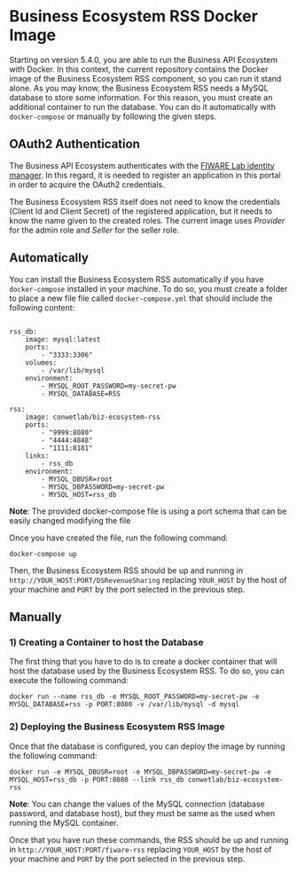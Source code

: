 # Business Ecosystem RSS Docker Image

Starting on version 5.4.0, you are able to run the Business API Ecosystem with Docker. In this context, the current repository contains the Docker image of the Business Ecosystem RSS component, so you can run it stand alone. As you may know, the Business Ecosystem RSS needs a MySQL database to store some information. For this reason, you must create an additional container to run the database. You can do it automatically with `docker-compose` or manually by following the given steps.

## OAuth2 Authentication

The Business API Ecosystem authenticates with the [FIWARE Lab identity manager](https://account.lab.fiware.org). In this regard, it is needed to register an application in this portal in order to acquire the OAuth2 credentials.

The Business Ecosystem RSS itself does not need to know the credentials (Client Id and Client Secret) of the registered application, but it needs to know the name given to the created roles. The current image uses *Provider* for the admin role and *Seller* for the seller role.

## Automatically

You can install the Business Ecosystem RSS automatically if you have `docker-compose` installed in your machine. To do so, you must create a folder to place a new file file called `docker-compose.yml` that should include the following content:

```

rss_db:
    image: mysql:latest
    ports:
        - "3333:3306"
    volumes:
        - /var/lib/mysql
    environment:
        - MYSQL_ROOT_PASSWORD=my-secret-pw
        - MYSQL_DATABASE=RSS

rss:
    image: conwetlab/biz-ecosystem-rss
    ports:
        - "9999:8080"
        - "4444:4848"
        - "1111:8181"
    links:
        - rss_db
    environment:
        - MYSQL_DBUSR=root
        - MYSQL_DBPASSWORD=my-secret-pw
        - MYSQL_HOST=rss_db

```

**Note**: The provided docker-compose file is using a port schema that can be easily changed modifying the file

Once you have created the file, run the following command:

```
docker-compose up
```

Then, the Business Ecosystem RSS should be up and running in `http://YOUR_HOST:PORT/DSRevenueSharing` replacing `YOUR_HOST` by the host of your machine and `PORT` by the port selected in the previous step. 

## Manually

### 1) Creating a Container to host the Database

The first thing that you have to do is to create a docker container that will host the database used by the Business Ecosystem RSS. To do so, you can execute the following command:

```
docker run --name rss_db -e MYSQL_ROOT_PASSWORD=my-secret-pw -e MYSQL_DATABASE=rss -p PORT:8080 -v /var/lib/mysql -d mysql
```

### 2) Deploying the Business Ecosystem RSS Image

Once that the database is configured, you can deploy the image by running the following command:

```
docker run -e MYSQL_DBUSR=root -e MYSQL_DBPASSWORD=my-secret-pw -e MYSQL_HOST=rss_db -p PORT:8080 --link rss_db conwetlab/biz-ecosystem-rss
```
**Note**: You can change the values of the MySQL connection (database password, and database host), but they must be same as the used when running the MySQL container. 

Once that you have run these commands, the RSS should be up and running in `http://YOUR_HOST:PORT/fiware-rss` replacing `YOUR_HOST` by the host of your machine and `PORT` by the port selected in the previous step. 
